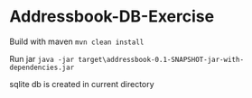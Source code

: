 # Addressbook-DB-Exercise

Build with maven ```mvn clean install```

Run jar ```java -jar target\addressbook-0.1-SNAPSHOT-jar-with-dependencies.jar```

sqlite db is created in current directory